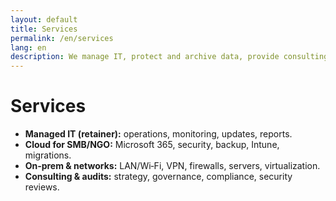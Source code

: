 ```yaml
---
layout: default
title: Services
permalink: /en/services
lang: en
description: We manage IT, protect and archive data, provide consulting and continuous user support.
---
```


# Services

- **Managed IT (retainer):** operations, monitoring, updates, reports.
- **Cloud for SMB/NGO:** Microsoft 365, security, backup, Intune, migrations.
- **On‑prem & networks:** LAN/Wi‑Fi, VPN, firewalls, servers, virtualization.
- **Consulting & audits:** strategy, governance, compliance, security reviews.
